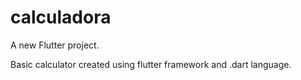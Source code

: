# calculadora

A new Flutter project.

Basic calculator created using flutter framework and .dart language.
